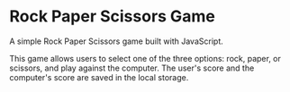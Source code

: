 # Rock Paper Scissors Game
A simple Rock Paper Scissors game built with JavaScript.

This game allows users to select one of the three options: rock, paper, or scissors, and play against the computer. The user's score and the computer's score are saved in the local storage.
